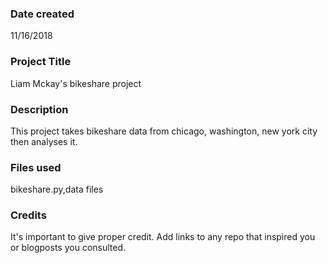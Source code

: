 ### Date created
11/16/2018

### Project Title
Liam Mckay's bikeshare project

### Description
This project takes bikeshare data from chicago, washington, new york city then analyses it.

### Files used
bikeshare.py,data files

### Credits
It's important to give proper credit. Add links to any repo that inspired you or blogposts you consulted.

